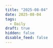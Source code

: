 ```yaml
---
title: "2025-08-04"
date: 2025-08-04
tags:
  - Daily
draft: true
hidden: false
disable_feed: false
---
```


